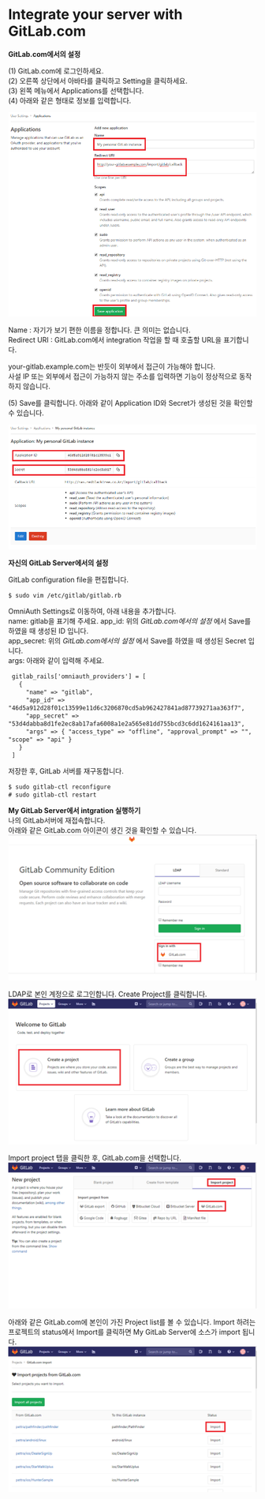 # Integrate your server with GitLab.com


**GitLab.com에서의 설정**  

(1) GitLab.com에 로그인하세요.  
(2) 오른쪽 상단에서 아바타를 클릭하고 Setting을 클릭하세요.  
(3) 왼쪽 메뉴에서 Applications를 선택합니다.  
(4) 아래와 같은 형태로 정보를 입력합니다.

![](/assets/Integrate_your_server_with_GitLab_com_1.png)  

Name : 자기가 보기 편한 이름을 정합니다. 큰 의미는 없습니다.  
Redirect URI : GitLab.com에서 integration 작업을 할 때 호출할 URL을 표기합니다.  

your-gitlab.example.com는 반듯이 외부에서 접근이 가능해야 합니다.  
사설 IP 또는 외부에서 접근이 가능하지 않는 주소를 입력하면 기능이 정상적으로 동작하지 않습니다. 

(5) Save를 클릭합니다. 아래와 같이 Application ID와 Secret가 생성된 것을 확인할 수 있습니다.  

![](/assets/Integrate_your_server_with_GitLab_com_2.png)  


**자신의 GitLab Server에서의 설정**  

GitLab configuration file을 편집합니다.  
```
$ sudo vim /etc/gitlab/gitlab.rb
```
OmniAuth Settings로 이동하여, 아래 내용을 추가합니다.  
name: gitlab을 표기해 주세요.
app_id: 위의 _GitLab.com에서의 설정_ 에서 Save를 하였을 때 생성된 ID 입니다.  
app_secret: 위의 _GitLab.com에서의 설정_ 에서 Save를 하였을 때 생성된 Secret 입니다.  
args: 아래와 같이 입력해 주세요.

```
 gitlab_rails['omniauth_providers'] = [
   {
     "name" => "gitlab",
     "app_id" => "46d5a912d28f01c13599e11d6c3206870cd5ab962427841ad87739271aa363f7",
     "app_secret" => "53d4dabba8d1fe2ec8ab17afa6008a1e2a565e81dd755bcd3c6dd1624161aa13",
     "args" => { "access_type" => "offline", "approval_prompt" => "", "scope" => "api" }
   }
 ]

```

저장한 후, GitLab 서버를 재구동합니다.  
```
$ sudo gitlab-ctl reconfigure  
# sudo gitlab-ctl restart  
```

**My GitLab Server에서 intgration 실행하기**  
나의 GitLab서버에 재접속합니다.  
아래와 같은 GitLab.com 아이콘이 생긴 것을 확인할 수 있습니다.  
![](/assets/Integrate_your_server_with_GitLab_com_3.png)  

LDAP로 본인 계정으로 로그인합니다. Create Project를 클릭합니다.  
![](/assets/Integrate_your_server_with_GitLab_com_4.png)  

Import project 탭을 클릭한 후, GitLab.com을 선택합니다.  
![](/assets/Integrate_your_server_with_GitLab_com_5.png)  

아래와 같은 GitLab.com에 본인이 가진 Project list를 볼 수 있습니다. Import 하려는 프로젝트의 status에서 Import를 클릭하면 My GitLab Server에 소스가 import 됩니다.  
![](/assets/Integrate_your_server_with_GitLab_com_6.png)  